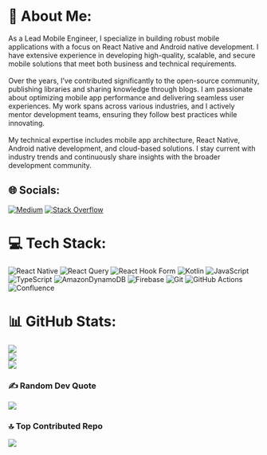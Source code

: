 # 💫 About Me:
As a Lead Mobile Engineer, I specialize in building robust mobile applications with a focus on React Native and Android native development. I have extensive experience in developing high-quality, scalable, and secure mobile solutions that meet both business and technical requirements.<br><br>Over the years, I’ve contributed significantly to the open-source community, publishing libraries and sharing knowledge through blogs. I am passionate about optimizing mobile app performance and delivering seamless user experiences. My work spans across various industries, and I actively mentor development teams, ensuring they follow best practices while innovating.<br><br>My technical expertise includes mobile app architecture, React Native, Android native development, and cloud-based solutions. I stay current with industry trends and continuously share insights with the broader development community.


## 🌐 Socials:
[![Medium](https://img.shields.io/badge/Medium-12100E?logo=medium&logoColor=white)](https://medium.com/@@malik.kawee) [![Stack Overflow](https://img.shields.io/badge/-Stackoverflow-FE7A16?logo=stack-overflow&logoColor=white)](https://stackoverflow.com/users/7835745) 

# 💻 Tech Stack:
![React Native](https://img.shields.io/badge/react_native-%2320232a.svg?style=for-the-badge&logo=react&logoColor=%2361DAFB) ![React Query](https://img.shields.io/badge/-React%20Query-FF4154?style=for-the-badge&logo=react%20query&logoColor=white) ![React Hook Form](https://img.shields.io/badge/React%20Hook%20Form-%23EC5990.svg?style=for-the-badge&logo=reacthookform&logoColor=white) ![Kotlin](https://img.shields.io/badge/kotlin-%237F52FF.svg?style=for-the-badge&logo=kotlin&logoColor=white) ![JavaScript](https://img.shields.io/badge/javascript-%23323330.svg?style=for-the-badge&logo=javascript&logoColor=%23F7DF1E) ![TypeScript](https://img.shields.io/badge/typescript-%23007ACC.svg?style=for-the-badge&logo=typescript&logoColor=white) ![AmazonDynamoDB](https://img.shields.io/badge/Amazon%20DynamoDB-4053D6?style=for-the-badge&logo=Amazon%20DynamoDB&logoColor=white) ![Firebase](https://img.shields.io/badge/firebase-a08021?style=for-the-badge&logo=firebase&logoColor=ffcd34) ![Git](https://img.shields.io/badge/git-%23F05033.svg?style=for-the-badge&logo=git&logoColor=white) ![GitHub Actions](https://img.shields.io/badge/github%20actions-%232671E5.svg?style=for-the-badge&logo=githubactions&logoColor=white) ![Confluence](https://img.shields.io/badge/confluence-%23172BF4.svg?style=for-the-badge&logo=confluence&logoColor=white)
# 📊 GitHub Stats:
![](https://github-readme-stats.vercel.app/api?username=mak12&theme=vue-dark&hide_border=true&include_all_commits=true&count_private=true)<br/>
![](https://github-readme-streak-stats.herokuapp.com/?user=mak12&theme=vue-dark&hide_border=true)<br/>
![](https://github-readme-stats.vercel.app/api/top-langs/?username=mak12&theme=vue-dark&hide_border=true&include_all_commits=true&count_private=true&layout=compact)

### ✍️ Random Dev Quote
![](https://quotes-github-readme.vercel.app/api?type=horizontal&theme=radical)

### 🔝 Top Contributed Repo
![](https://github-contributor-stats.vercel.app/api?username=mak12&limit=5&theme=vue-dark&combine_all_yearly_contributions=true)
